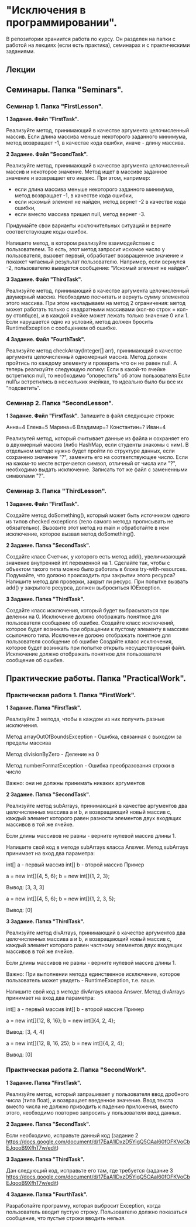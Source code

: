 # "Исключения в программировании".

В репозитории храниится работа по курсу. Он разделен на папки с работой на лекциях (если есть практика), семинарах и с практическими заданиями.

## Лекции

## Семинары. Папка "Seminars".

### Семинар 1. Папка "FirstLesson".

__1 Задание. Файл "FirstTask".__

Реализуйте метод, принимающий в качестве аргумента целочисленный массив.
Если длина массива меньше некоторого заданного минимума, метод возвращает -1, в качестве кода ошибки, иначе - длину массива.

__2 Задание. Файл "SecondTask".__

Реализуйте метод, принимающий в качестве аргумента целочисленный массив и некоторое значение. Метод ищет в массиве заданное значение и возвращает его индекс. При этом, например:
* если длина массива меньше некоторого заданного минимума, метод возвращает -1, в качестве кода ошибки,
* если искомый элемент не найден, метод вернет -2 в качестве кода ошибки,
* если вместо массива пришел null, метод вернет -3.

Придумайте свои варианты исключительных ситуаций и верните соответствующие коды ошибок.

Напишите метод, в котором реализуйте взаимодействие с пользователем. То есть, этот метод запросит искомое число у пользователя, вызовет первый, обработает возвращенное значение и покажет читаемый результат пользователю. Например, если вернулся -2, пользователю выведется сообщение: “Искомый элемент не найден”.

__3 Задание. Файл "ThirdTask".__

Реализуйте метод, принимающий в качестве аргумента целочисленный двумерный массив.
Необходимо посчитать и вернуть сумму элементов этого массива.
При этом накладываем на метод 2 ограничения: метод может работать только с квадратными массивами (кол-во строк = кол-ву столбцов), и в каждой ячейке может лежать только значение 0 или 1.
Если нарушается одно из условий, метод должен бросить RuntimeException с сообщением об ошибке.

__4 Задание. Файл "FourthTask".__

Реализуйте метод checkArray(Integer[] arr), принимающий в качестве аргумента целочисленный одномерный массив.
Метод должен пройтись по каждому элементу и проверить что он не равен null.
А теперь реализуйте следующую логику:
Если в какой-то ячейке встретился null, то необходимо “оповестить” об этом пользователя
Если null’ы встретились в нескольких ячейках, то идеально было бы все их “подсветить”.

### Семинар 2. Папка "SecondLesson".

__1 Задание. Файл "FirstTask".__
Запишите в файл следующие строки:

Анна=4
Елена=5
Марина=6
Владимир=?
Константин=?
Иван=4

Реализутей метод, который считывает данные из файла и сохраняет его в двухмерный массив (либо HashMap, если студенты знакомы с ним). В отдельном методе нужно будет пройти по структуре данных, если сохранено значение "?", заменить его на соответствующее число. Если на каком-то месте встречается символ, отличный от числа или "?", необходимо выдать исключение. Записать тот же файл с замененными символами "?".

### Семинар 3. Папка "ThirdLesson".

__1 Задание. Файл "FirstTask".__

Создайте метод doSomething(), который может быть источником одного из типов checked exceptions (тело самого метода прописывать не обязательно). Вызовите этот метод из main и обработайте в нем исключение, которое вызвал метод doSomething().

__2 Задание. Папка "SecondTask".__

Создайте класс Счетчик, у которого есть метод add(), увеличивающий значение внутренней int переменной на 1. Сделайте так, чтобы с объектом такого типа можно было работать в блоке try-with-resources. Подумайте, что должно происходить при закрытии этого ресурса? Напишите метод для проверки, закрыт ли ресурс. При попытке вызвать add() у закрытого ресурса, должен выброситься IOException.

__3 Задание. Папка "ThirdTask".__

Создайте класс исключения, который будет выбрасываться при делении на 0. Исключение должно отображать понятное для пользователя сообщение об ошибке.
Создайте класс исключений, которое будет возникать при обращении к пустому элементу в массиве ссылочного типа. Исключение должно отображать понятное для пользователя сообщение об ошибке
Создайте класс исключения, которое будет возникать при попытке открыть несуществующий файл. Исключение должно отображать понятное для пользователя сообщение об ошибке.

## Практические работы. Папка "PracticalWork".

### Практическая работа 1. Папка "FirstWork".

__1 Задание. Папка "FirstTask".__

Реализуйте 3 метода, чтобы в каждом из них получить разные исключения.

Метод arrayOutOfBoundsException - Ошибка, связанная с выходом за пределы массива

Метод divisionByZero - Деление на 0

Метод numberFormatException - Ошибка преобразования строки в число

Важно: они не должны принимать никаких аргументов

__2 Задание. Папка "SecondTask".__

Реализуйте метод subArrays, принимающий в качестве аргументов два целочисленных массива a и b, и возвращающий новый массив c, каждый элемент которого равен разности элементов двух входящих массивов в той же ячейке.

Если длины массивов не равны - верните нулевой массив длины 1.

Напишите свой код в методе subArrays класса Answer. Метод subArrays принимает на вход два параметра:

int[] a - первый массив
int[] b - второй массив
Пример


a = new int[]{4, 5, 6};
b = new int[]{1, 2, 3};

Вывод: [3, 3, 3]

a = new int[]{4, 5, 6};
b = new int[]{1, 2, 3, 5};

Вывод: [0]

__3 Задание. Папка "ThirdTask".__

Реализуйте метод divArrays, принимающий в качестве аргументов два целочисленных массива a и b, и возвращающий новый массив с, каждый элемент которого равен частному элементов двух входящих массивов в той же ячейке.

Если длины массивов не равны - верните нулевой массив длины 1.

Важно: При выполнении метода единственное исключение, которое пользователь может увидеть - RuntimeException, т.е. ваше.

Напишите свой код в методе divArrays класса Answer. Метод divArrays принимает на вход два параметра:

int[] a - первый массив
int[] b - второй массив
Пример


a = new int[]{12, 8, 16};
b = new int[]{4, 2, 4};

Вывод: [3, 4, 4]

a = new int[]{12, 8, 16, 25};
b = new int[]{4, 2, 4};

Вывод: [0]

### Практическая работа 2. Папка "SecondWork".

__1 Задание. Папка "FirstTask".__

Реализуйте метод, который запрашивает у пользователя ввод дробного числа (типа float), и возвращает введенное значение. Ввод текста вместо числа не должно приводить к падению приложения, вместо этого, необходимо повторно запросить у пользователя ввод данных.

__2 Задание. Папка "SecondTask".__

Если необходимо, исправьте данный код (задание 2 https://docs.google.com/document/d/17EaA1lDxzD5YigQ5OAal60fOFKVoCbEJqooB9XfhT7w/edit)

__3 Задание. Папка "ThirdTask".__

Дан следующий код, исправьте его там, где требуется (задание 3 https://docs.google.com/document/d/17EaA1lDxzD5YigQ5OAal60fOFKVoCbEJqooB9XfhT7w/edit)

__4 Задание. Папка "FourthTask".__

Разработайте программу, которая выбросит Exception, когда пользователь вводит пустую строку. Пользователю должно показаться сообщение, что пустые строки вводить нельзя.